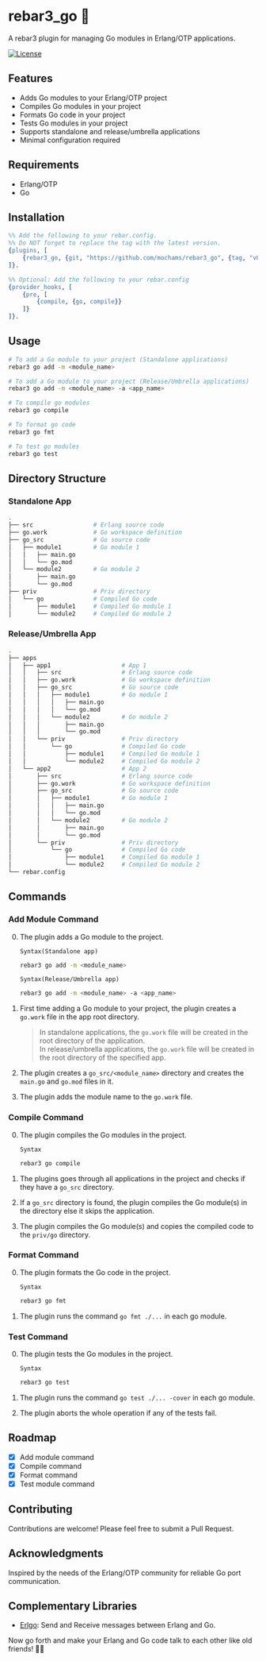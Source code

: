# rebar3_go 🚀

A rebar3 plugin for managing Go modules in Erlang/OTP applications.

[![License](https://img.shields.io/github/license/mochams/rebar3_go)](https://github.com/mochams/rebar3_go)

## Features

- Adds Go modules to your Erlang/OTP project
- Compiles Go modules in your project
- Formats Go code in your project
- Tests Go modules in your project
- Supports standalone and release/umbrella applications
- Minimal configuration required

## Requirements

- Erlang/OTP
- Go

## Installation

```erlang
%% Add the following to your rebar.config. 
%% Do NOT forget to replace the tag with the latest version.
{plugins, [
    {rebar3_go, {git, "https://github.com/mochams/rebar3_go", {tag, "v0.1.0"}}} 
]}.

%% Optional: Add the following to your rebar.config
{provider_hooks, [
    {pre, [
        {compile, {go, compile}}
    ]}
]}.
```

## Usage

```bash
# To add a Go module to your project (Standalone applications)
rebar3 go add -m <module_name>

# To add a Go module to your project (Release/Umbrella applications)
rebar3 go add -m <module_name> -a <app_name>

# To compile go modules
rebar3 go compile

# To format go code
rebar3 go fmt

# To test go modules
rebar3 go test
```

## Directory Structure

### Standalone App

```bash
.
├── src                 # Erlang source code    
├── go.work             # Go workspace definition
├── go_src              # Go source code
│   ├── module1         # Go module 1
│   │   ├── main.go
│   │   └── go.mod
│   └── module2         # Go module 2
│       ├── main.go
│       └── go.mod
├── priv                # Priv directory
│   └── go              # Compiled Go code
│       ├── module1     # Compiled Go module 1
│       └── module2     # Compiled Go module 2
```

### Release/Umbrella App

```bash
.
├── apps
│   ├── app1                    # App 1
│   │   ├── src                 # Erlang source code
│   │   ├── go.work             # Go workspace definition
│   │   ├── go_src              # Go source code
│   │   │   ├── module1         # Go module 1
│   │   │   │   ├── main.go
│   │   │   │   └── go.mod
│   │   │   └── module2         # Go module 2
│   │   │       ├── main.go
│   │   │       └── go.mod
│   │   └── priv                # Priv directory
│   │       └── go              # Compiled Go code
│   │           ├── module1     # Compiled Go module 1
│   │           └── module2     # Compiled Go module 2
│   └── app2                    # App 2
│       ├── src                 # Erlang source code
│       ├── go.work             # Go workspace definition
│       ├── go_src              # Go source code
│       │   ├── module1         # Go module 1
│       │   │   ├── main.go
│       │   │   └── go.mod
│       │   └── module2         # Go module 2
│       │       ├── main.go
│       │       └── go.mod
│       └── priv                # Priv directory
│           └── go              # Compiled Go code
│               ├── module1     # Compiled Go module 1
│               └── module2     # Compiled Go module 2
└── rebar.config
```

## Commands

### Add Module Command

0. The plugin adds a Go module to the project.

    `Syntax(Standalone app)`

    ```bash
    rebar3 go add -m <module_name>
    ```

    `Syntax(Release/Umbrella app)`

    ```bash
    rebar3 go add -m <module_name> -a <app_name>
    ```

1. First time adding a Go module to your project, the plugin creates a `go.work` file in the app root directory.

    > In standalone applications, the `go.work` file will be created in the root directory of the application.  
    > In release/umbrella applications, the `go.work` file will be created in the root directory of the specified app.

2. The plugin creates a `go_src/<module_name>` directory and creates the `main.go` and `go.mod` files in it.

3. The plugin adds the module name to the `go.work` file.

### Compile Command

0. The plugin compiles the Go modules in the project.

    `Syntax`

    ```bash
    rebar3 go compile
    ```

1. The plugins goes through all applications in the project and checks if they have a `go_src` directory.

2. If a `go_src` directory is found, the plugin compiles the Go module(s) in the directory else it skips the application.

3. The plugin compiles the Go module(s) and copies the compiled code to the `priv/go` directory.

### Format Command

0. The plugin formats the Go code in the project.

    `Syntax`

    ```bash
    rebar3 go fmt
    ```

1. The plugin runs the command `go fmt ./...` in each go module.

### Test Command

0. The plugin tests the Go modules in the project.

    `Syntax`

    ```bash
    rebar3 go test
    ```

1. The plugin runs the command `go test ./... -cover` in each go module.

2. The plugin aborts the whole operation if any of the tests fail.

## Roadmap

- [x] Add module command
- [x] Compile command
- [x] Format command
- [x] Test module command

## Contributing

Contributions are welcome! Please feel free to submit a Pull Request.

## Acknowledgments

Inspired by the needs of the Erlang/OTP community for reliable Go port communication.

## Complementary Libraries

- [Erlgo](https://github.com/mochams/erlgo): Send and Receive messages between Erlang and Go.

Now go forth and make your Erlang and Go code talk to each other like old friends! 🚀✨
